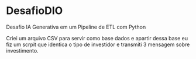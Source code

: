 # DesafioDIO
Desafio IA Generativa em um Pipeline de ETL com Python

Criei um arquivo CSV para servir como base dados e apartir dessa base eu fiz um scrpit que identica o tipo de investidor e transmiti 3 mensagem sobre investimento.

